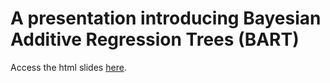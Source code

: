 # A presentation introducing Bayesian Additive Regression Trees (BART)

Access the html slides <a href="https://andrewcparnell.github.io/intro_to_bart/intro_BART.html">here</a>.
